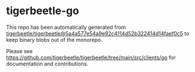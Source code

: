 # tigerbeetle-go
This repo has been automatically generated from
[tigerbeetle/tigerbeetle@5a4a577e54a9e92c4114d52b322414d14faef0c5](https://github.com/tigerbeetle/tigerbeetle/commit/5a4a577e54a9e92c4114d52b322414d14faef0c5)
to keep binary blobs out of the monorepo.

Please see
<https://github.com/tigerbeetle/tigerbeetle/tree/main/src/clients/go>
for documentation and contributions.